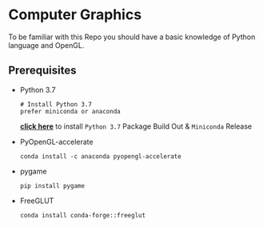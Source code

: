 # Computer Graphics
To be familiar with this Repo you should have a basic knowledge of Python language and OpenGL.

## Prerequisites

- Python 3.7
    ```
    # Install Python 3.7
    prefer miniconda or anaconda
    ```

    **[click here](https://www.anaconda.com/blog/python-3-7-package-build-out-miniconda-release)** to install `Python 3.7` Package Build Out & `Miniconda` Release

- PyOpenGL-accelerate
    ```
    conda install -c anaconda pyopengl-accelerate
    ```
- pygame
    ```
    pip install pygame
    ```
- FreeGLUT
    ```
    conda install conda-forge::freeglut